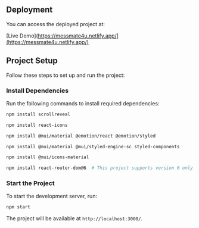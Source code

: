 ## Deployment

You can access the deployed project at:

[Live Demo](https://messmate4u.netlify.app/](https://messmate4u.netlify.app/)

## Project Setup

Follow these steps to set up and run the project:

### Install Dependencies

Run the following commands to install required dependencies:

```sh
npm install scrollreveal
```

```sh
npm install react-icons
```

```sh
npm install @mui/material @emotion/react @emotion/styled
```

```sh
npm install @mui/material @mui/styled-engine-sc styled-components
```

```sh
npm install @mui/icons-material
```

```sh
npm install react-router-dom@6  # This project supports version 6 only
```

### Start the Project

To start the development server, run:

```sh
npm start
```

The project will be available at `http://localhost:3000/`.

